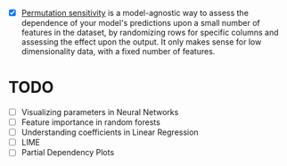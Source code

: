 - [x] [Permutation sensitivity](/permutation-sensitivity.ipynb) is a model-agnostic way to assess the dependence of your model's predictions upon a small number of features in the dataset, by randomizing rows for specific columns and assessing the effect upon the output. It only makes sense for low dimensionality data, with a fixed number of features.

# TODO

- [ ] Visualizing parameters in Neural Networks
- [ ] Feature importance in random forests
- [ ] Understanding coefficients in Linear Regression
- [ ] LIME
- [ ] Partial Dependency Plots
